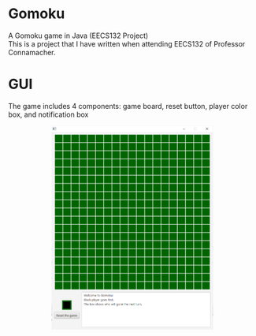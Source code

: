 # Gomoku
A Gomoku game in Java (EECS132 Project) <br/>
This is a project that I have written when attending EECS132 of Professor Connamacher.

# GUI
The game includes 4 components: game board, reset button, player color box, and notification box <br/>
<center><img src="https://github.com/notu-ngoctrung/Gomoku/blob/master/Preview.PNG?raw=true" alt="Preview for Gomoku" width=65% height=65%></center>
